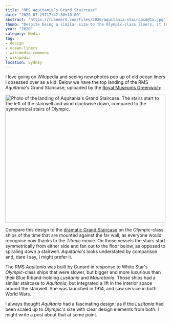 ```yaml
---
title: "RMS Aquitania’s Grand Staircase"
date: "2020-07-29T17:47:30+10:00"
abstract: "https://rubenerd.com/files/2020/aquitania-staircase@1x.jpg"
thumb: "Despite being a similar size to the Olympic-class liners, it looks completely different. Dare I say, I might like it more."
year: "2020"
category: Media
tag:
- design
- ocean-liners
- wikimedia-commons
- wikipedia
location: Sydney
---
```

I love going on Wikipedia and seeing new photos pop up of old ocean liners I obsessed over as a kid. Below we have the top landing of the RMS *Aquitania's* Grand Staircase, uploaded by the <a href="https://commons.wikimedia.org/wiki/File:Grand_Entrance_on_the_%27Aquitania%27_(1914)_RMG_G10898.tiff">Royal Museums Greenwich</a>:

<p><img src="https://rubenerd.com/files/2020/aquitania-staircase@1x.jpg" srcset="https://rubenerd.com/files/2020/aquitania-staircase@1x.jpg 1x, https://rubenerd.com/files/2020/aquitania-staircase@2x.jpg 2x" alt="Photo of the landing of Aquitania's Grand Staircase. The stairs start to the left of the stairwell and wind clockwise down, compared to the symmetrical stairs of Olympic." style="width:500px; height:400px;" /></p>

Compare this design to the [dramatic Grand Staircase](https://en.wikipedia.org/wiki/Grand_Staircase_of_the_RMS_Titanic) on the *Olympic*-class ships of the time that are mounted against the far wall, as everyone would recognise now thanks to the *Titanic* movie. On those vessels the stairs start symmetrically from either side and fan out to the floor below, as opposed to spiraling down a stairwell. *Aquitania's* looks understated by comparison and, dare I say, I might prefer it.

The RMS *Aquitania* was built by Cunard in response to White Star's *Olympic*-class ships that were slower, but bigger and more luxurious than their Blue Riband-holding *Lusitania* and *Mauretania*. Those ships had a similar staircase to *Aquitania*, but integrated a lift in the interior space around the stairwell. 
She was launched in 1914, and saw service in both World Wars.

I always thought *Aquitania* had a fascinating design; as if the *Lusitania* had been scaled up to *Olympic's* size with clear design elements from both. I might write a post about that at some point.

